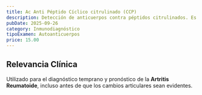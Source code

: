 ```yaml
---
title: Ac Anti Péptido Cíclico citrulinado (CCP)
description: Detección de anticuerpos contra péptidos citrulinados. Es un marcador de alta especificidad para la **Artritis Reumatoide (AR)** y pronóstico de la enfermedad.
pubDate: 2025-09-26
category: Inmunodiagnóstico
tipoExamen: Autoanticuerpos
price: 15.00
---
```


## Relevancia Clínica
Utilizado para el diagnóstico temprano y pronóstico de la **Artritis Reumatoide**, incluso antes de que los cambios articulares sean evidentes.